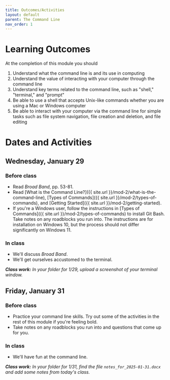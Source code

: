 ```yaml
---
title: Outcomes/Activities
layout: default
parent: The Command Line
nav_order: 1
---
```

# Learning Outcomes

At the completion of this module you should

1.  Understand what the command line is and its use in computing
2.  Understand the value of interacting with your computer through the command line
3.  Understand key terms related to the command line, such as "shell," "terminal," and "prompt"
4.  Be able to use a shell that accepts Unix-like commands whether you are using a Mac or Windows computer
5.  Be able to interact with your computer via the command line for simple tasks such as file system navigation, file creation and deletion, and file editing

# Dates and Activities

## Wednesday, January 29

### Before class

- Read *Broad Band*, pp. 53-81.
- Read [What is the Command Line?]({{ site.url }}/mod-2/what-is-the-command-line), [Types of Commands]({{ site.url }}/mod-2/types-of-commands), and [Getting Started]({{ site.url }}/mod-2/getting-started).
- If you're a Windows user, follow the instructions in [Types of Commands]({{ site.url }}/mod-2/types-of-commands) to install Git Bash. Take notes on any roadblocks you run into. The instructions are for installation on Windows 10, but the process should not differ significantly on Windows 11.

### In class

- We'll discuss *Broad Band*.
- We'll get ourselves accustomed to the terminal.

***Class work:*** *In your folder for 1/29, upload a screenshot of your terminal window.*

## Friday, January 31

### Before class

- Practice your command line skills. Try out some of the activities in the rest of this module if you're feeling bold.
- Take notes on any roadblocks you run into and questions that come up for you.

### In class

- We'll have fun at the command line.

***Class work:*** *In your folder for 1/31, find the file `notes_for_2025-01-31.docx` and add some notes from today's class.*